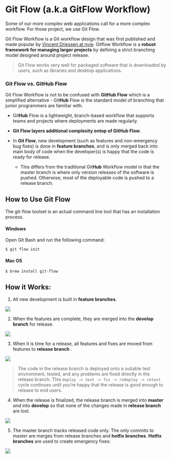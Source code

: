 # Git Flow (a.k.a GitFlow Workflow)
Some of our more complex web applications call for a more complex workflow. For those project, we use Git Flow.  

Git Flow Workflow is a Git workflow design that was first published and made popular by [Vincent Driessen at nvie](https://nvie.com/posts/a-successful-git-branching-model/). Gitflow Workflow is a **robust framework for managing larger projects** by defining a strict branching model designed around project release.

> Git Flow works very well for packaged software that is downloaded by users, such as libraries and desktop applications.

### Git Flow vs. GitHub Flow
Git Flow Workflow is not to be confused with **GitHub Flow** which is a simplified alternative - Git**Hub** Flow is the standard model of branching that junior programmers are familiar with.  

* Git**Hub** Flow is a lightweight, branch-based workflow that supports teams and projects where deployments are made regularly.

* **Git Flow layers additional complexity ontop of GitHub Flow**. 

* In **Git Flow**, new development (such as features and non-emergency bug fixes) is done in **feature branches**, and is only merged back into main body of code when the developer(s) is happy that the code is ready for release.

    - This differs from the traditional Git**Hub** Workflow model in that the master branch is where only version releases of the software is pushed.  Otherwise, most of the deployable code is pushed to a release branch.

## How to Use Git Flow
The git-flow toolset is an actual command line tool that has an installation process. 

#### Windows
Open Git Bash and run the following command:
```
$ git flow init
```

#### Mac OS
```
$ brew install git-flow
```

## How it Works:

1.  All new development is built in **feature branches**.

<img src="./images/gitflow-1.png">

2. When the features are complete, they are merged into the **develop branch** for release.

<img src="./images/gitflow-2.png">

3. When it is time for a release, all features and fixes are moved from features to **release branch** .

<img src="./images/gitflow-3.png">

> The code in the release branch is deployed onto a suitable test environment, tested, and any problems are fixed directly in the release branch. This `deploy -> test -> fix -> redeploy -> retest` cycle continues until you’re happy that the release is good enough to release to end users.

4. When the release is finalized, the release branch is merged into **master** *and* into **develop** so that none of the changes made in **release branch** are lost.

<img src="./images/gitflow-4.png">

5. The master branch tracks released code only. The only commits to master are merges from release branches and **hotfix branches**.  **Hotfix branches** are used to create emergency fixes:

<img src="./images/gitflow-5.png">
